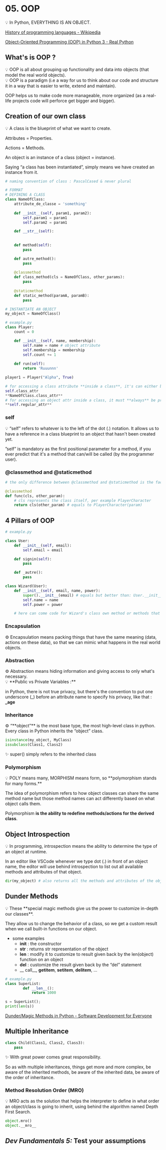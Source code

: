 # 05. OOP

<aside>
💡 In Python, EVERYTHING IS AN OBJECT.

</aside>

[History of programming languages - Wikipedia](https://en.wikipedia.org/wiki/History_of_programming_languages)

[Object-Oriented Programming (OOP) in Python 3 - Real Python](https://realpython.com/python3-object-oriented-programming/)

## What's is OOP ?

<aside>
💡 OOP is all about grouping up functionality and data into objects (that model the real world objects).

</aside>

<aside>
💡 OOP is a paradigm (i.e a way for us to think about our code and structure it in a way that is easier to write, extend and maintain).

OOP helps us to make code more manageable, more organized (as a real-life projects code will perforce get bigger and bigger).

</aside>

## Creation of our own class

<aside>
💡 A class is the blueprint of what we want to create.

Attributes = Properties.

Actions = Methods.

An object is an instance of a class (object = instance).

Saying “a class has been instantiated”, simply means we have created an instance from it.

</aside>

```python
# naming convention of class : PascalCased & never plural

# FORMAT
# DEFINING A CLASS
class NameOfClass:
	attribute_de_classe = 'something'
	
	def __init__(self, param1, param2):
		self.param1 = param1
		self.param2 = param1

	def __str__(self):
		
	
	def method(self):
		pass

	def autre_method():
		pass
	
	@classmethod
	def class_method(cls = NameOfClass, other_params):
		pass
	
	@staticmethod
	def static_method(paramA, paramB):
		pass

# INSTANTIATE AN OBJECT
my_object = NameOfClass()

# example.py
class Player:
	count = 0

	def __init__(self, name, membership):
		self.name = name # object attribute
		self.membership = membership
		self.count += 1
	
	def run(self):
		return 'Ruuunnn'

player1 = Player("Alpha", True)
```

```python
# for accessing a class attribute **inside a class**, it's can either be preceded by self or NameOfClass: 
self.class_attr
**NameOfClass.class_attr**
# for accessing an object attr inside a class, it must **always** be preceded by self:
**self.regular_attr**
```

### **self**

<aside>
💡 “self” refers to whatever is to the left of the dot (.) notation. It allows us to have a reference in a class blueprint to an object that hasn't been created yet.

”self” is mandatory as the first positional parameter for a method, if you ever predict that it's a method that can/will be called (by the programmer user).

</aside>

### @classmethod and @staticmethod

```python
# the only difference between @classmethod and @staticmethod is the fact that we don't have access to the class parameter (cls) in static method

@classmethod
def func(cls, other_param):
	# cls represents the class itself, per example PlayerCharacter
	return cls(other_param) # equals to PlayerCharacter(param)
```

## 4 Pillars of OOP

```python
# example.py

class User:
	def __init__(self, email):
		self.email = email

	def signin(self):
		pass

	def _autre():
		pass

class Wizard(User):
	def __init__(self, email, name, power):
		super().__init__(email)	# equals but better than: User.__init__(self, email)
		self.name = name
		self.power = power

	# here can come code for Wizard's class own method or methods that it shares with Userthat it overrides
```

### Encapsulation

<aside>
⚙ Encapsulation means packing things that have the same meaning (data, actions on these data), so that we can mimic what happens in the real world objects.

</aside>

### Abstraction

<aside>
⚙ Abstraction means hiding information and giving access to only what's necessary.

</aside>

<aside>
💡 **Public vs Private Variables :**

in Python, there is not true privacy, but there's the convention to put one underscore (_) before an attribute name to specify his privacy, like that : **_age**

</aside>

### Inheritance

<aside>
⚙ “**object”** is the most base type, the most high-level class in python. Every class in Python inherits the “object” class.

</aside>

```python
isinstance(my_object, MyClass)
issubclass(Class1, Class2)
```

<aside>
✨ super() simply refers to the inherited class

</aside>

### Polymorphism

<aside>
💡 POLY means many, MORPHISM means form, so **polymorphism stands for many forms.**

The idea of polymorphism refers to how object classes can share the same method name but those method names can act differently based on what object calls them.

Polymorphism **is the ability to redefine methods/actions for the derived class**.

</aside>

## Object Introspection

<aside>
💡 In programming, introspection means the ability to determine the type of an object at runtime.

In an editor like VSCode whenever we type dot (.) in front of an object name, the editor will use behind introspection to list out all available methods and attributes of that object.

```python
dir(my_object) # also returns all the methods and attributes of the object
```

</aside>

## Dunder Methods

<aside>
💡 These **special magic methods give us the power to customize in-depth our classes**.

They allow us to change the behavior of a class, so we get a custom result when we call built-in functions on our object.

- some examples
    - __init__ : the constructor
    - __str__ : returns str representation of the object
    - __len__ : modify it to customize to result given back by the len(object) function on an object
    - __del__ : customize the result given back by the “del” statement
    - __ call__, __getitem__, __setitem__, __delitem__, …
</aside>

```python
# example.py
class SuperList:
		def __len__():
			return 1000

s = SuperList();
print(len(s))
```

[Dunder/Magic Methods in Python - Software Development for Everyone](https://www.realpythonproject.com/python-magic-oop-dunder/)

## Multiple Inheritance

```python
class Child(Class1, Class2, Class3):
	pass
```

<aside>
✨ With great power comes great responsibility.

So as with multiple inheritances, things get more and more complex, be aware of the inherited methods, be aware of the inherited data, be aware of the order of inheritance.

</aside>

### Method Resolution Order (MRO)

<aside>
💡 MRO acts as the solution that helps the interpreter to define in what order an object/class is going to inherit, using behind the algorithm named Depth First Search.

</aside>

```python
object.mro()
object.__mro__
```

[](https://data-flair.training/blogs/python-multiple-inheritance/)

## *Dev Fundamentals 5:* Test your assumptions